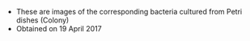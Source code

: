 * These are images of the corresponding bacteria cultured from Petri dishes (Colony)
* Obtained on 19 April 2017